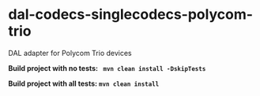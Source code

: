 # dal-codecs-singlecodecs-polycom-trio
DAL adapter for Polycom Trio devices

**Build project with no tests: ``` mvn clean install -DskipTests```**

**Build project with all tests: ``` mvn clean install ```**